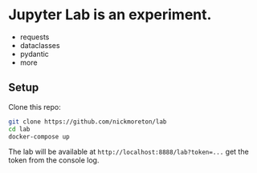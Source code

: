 # Jupyter Lab is an experiment.

- requests
- dataclasses
- pydantic
- more

## Setup

Clone this repo:

```bash
git clone https://github.com/nickmoreton/lab
cd lab
docker-compose up
```

The lab will be available at `http://localhost:8888/lab?token=...` get the token from the console log.
